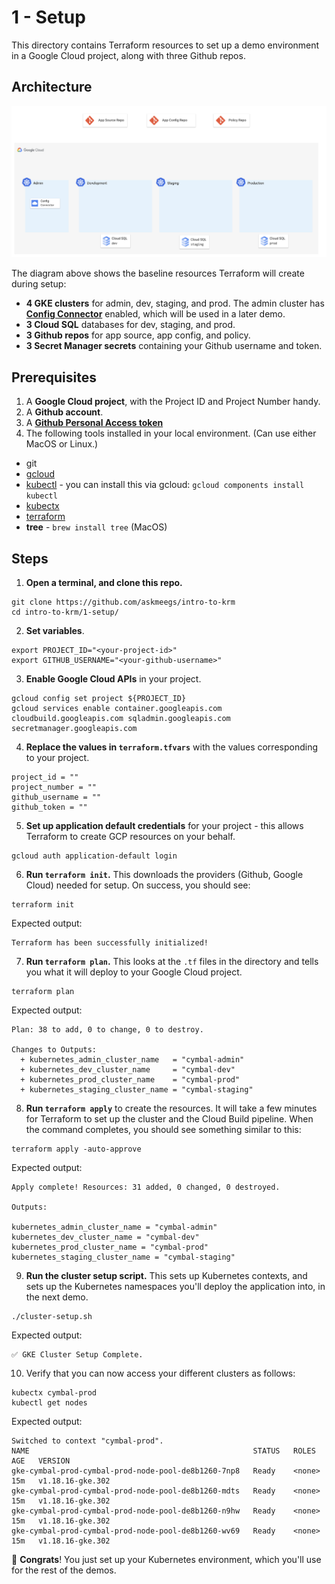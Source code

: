 # 1 - Setup 

This directory contains Terraform resources to set up a demo environment in a Google Cloud project, along with three Github repos. 

## Architecture 

![screenshot1](screenshots/architecture.png)

The diagram above shows the baseline resources Terraform will create during setup: 

- **4 GKE clusters** for admin, dev, staging, and prod. The admin cluster has [**Config Connector**](https://cloud.google.com/config-connector/docs/overview) enabled, which will be used in a later demo.
- **3 Cloud SQL** databases for dev, staging, and prod. 
- **3 Github repos** for app source, app config, and policy. 
- **3 Secret Manager secrets** containing your Github username and token. 

## Prerequisites 

1. A **Google Cloud project**, with the Project ID and Project Number handy. 
2. A **Github account**. 
3. A [**Github Personal Access token**](https://docs.github.com/en/github/authenticating-to-github/creating-a-personal-access-token)  
4. The following tools installed in your local environment. (Can use either MacOS or Linux.) 
- git
- [gcloud](https://cloud.google.com/sdk/docs/install)
- [kubectl](https://cloud.google.com/sdk/gcloud/reference/components/install) - you can install this via gcloud: `gcloud components install kubectl`
- [kubectx](https://github.com/ahmetb/kubectx#installation)
- [terraform](https://learn.hashicorp.com/tutorials/terraform/install-cli) 
- **tree** - `brew install tree` (MacOS)

## Steps 

1. **Open a terminal, and clone this repo.**

```
git clone https://github.com/askmeegs/intro-to-krm
cd intro-to-krm/1-setup/ 
```

2. **Set variables**. 

```
export PROJECT_ID="<your-project-id>" 
export GITHUB_USERNAME="<your-github-username>"
```

3. **Enable Google Cloud APIs** in your project.  

```
gcloud config set project ${PROJECT_ID}
gcloud services enable container.googleapis.com cloudbuild.googleapis.com sqladmin.googleapis.com secretmanager.googleapis.com 
```

4. **Replace the values in `terraform.tfvars`** with the values corresponding to your project. 

```
project_id = ""
project_number = ""
github_username = ""
github_token = ""
```

5. **Set up application default credentials** for your project - this allows Terraform to create GCP resources on your behalf. 

```
gcloud auth application-default login
```

6. **Run `terraform init`.** This downloads the providers (Github, Google Cloud) needed for setup. On success, you should see: 

```
terraform init 
```

Expected output: 

```
Terraform has been successfully initialized!
```

7. **Run `terraform plan`.** This looks at the `.tf` files in the directory and tells you what it will deploy to your Google Cloud project. 


```
terraform plan
```

Expected output: 

```
Plan: 38 to add, 0 to change, 0 to destroy.

Changes to Outputs:
  + kubernetes_admin_cluster_name   = "cymbal-admin"
  + kubernetes_dev_cluster_name     = "cymbal-dev"
  + kubernetes_prod_cluster_name    = "cymbal-prod"
  + kubernetes_staging_cluster_name = "cymbal-staging"

```

8.  **Run `terraform apply`** to create the resources. It will take a few minutes for Terraform to set up the cluster and the Cloud Build pipeline. When the command completes, you should see something similar to this: 

```
terraform apply -auto-approve
```

Expected output: 

```
Apply complete! Resources: 31 added, 0 changed, 0 destroyed.

Outputs:

kubernetes_admin_cluster_name = "cymbal-admin"
kubernetes_dev_cluster_name = "cymbal-dev"
kubernetes_prod_cluster_name = "cymbal-prod"
kubernetes_staging_cluster_name = "cymbal-staging"
```


9. **Run the cluster setup script.** This sets up Kubernetes contexts, and sets up the Kubernetes namespaces you'll deploy the application into, in the next demo.

```
./cluster-setup.sh
```

Expected output: 

```
✅ GKE Cluster Setup Complete.
```

10. Verify that you can now access your different clusters as follows: 

```
kubectx cymbal-prod 
kubectl get nodes
```

Expected output: 

```
Switched to context "cymbal-prod".
NAME                                                  STATUS   ROLES    AGE   VERSION
gke-cymbal-prod-cymbal-prod-node-pool-de8b1260-7np8   Ready    <none>   15m   v1.18.16-gke.302
gke-cymbal-prod-cymbal-prod-node-pool-de8b1260-mdts   Ready    <none>   15m   v1.18.16-gke.302
gke-cymbal-prod-cymbal-prod-node-pool-de8b1260-n9hw   Ready    <none>   15m   v1.18.16-gke.302
gke-cymbal-prod-cymbal-prod-node-pool-de8b1260-wv69   Ready    <none>   15m   v1.18.16-gke.302
```


🎊 **Congrats**! You just set up your Kubernetes environment, which you'll use for the rest of the demos.